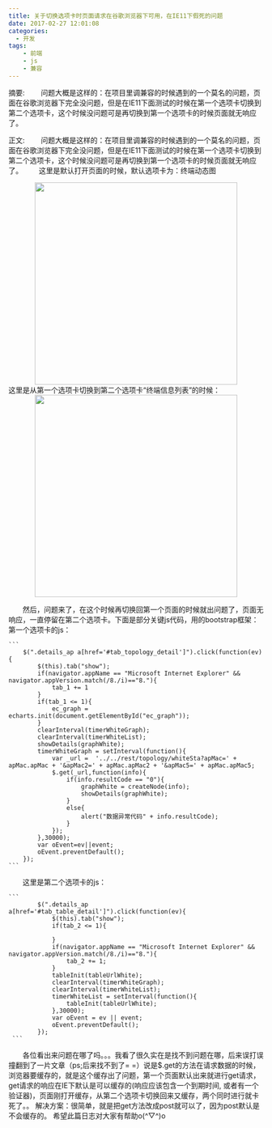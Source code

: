 ```yaml
---
title: 关于切换选项卡时页面请求在谷歌浏览器下可用，在IE11下假死的问题
date: 2017-02-27 12:01:08
categories:
  - 开发
tags:
    - 前端
    - js
    - 兼容
---
```

摘要:
    　　问题大概是这样的：在项目里调兼容的时候遇到的一个莫名的问题，页面在谷歌浏览器下完全没问题，但是在IE11下面测试的时候在第一个选项卡切换到第二个选项卡，这个时候没问题可是再切换到第一个选项卡的时候页面就无响应了。

正文:
    　　问题大概是这样的：在项目里调兼容的时候遇到的一个莫名的问题，页面在谷歌浏览器下完全没问题，但是在IE11下面测试的时候在第一个选项卡切换到第二个选项卡，这个时候没问题可是再切换到第一个选项卡的时候页面就无响应了。
    　　这里是默认打开页面的时候，默认选项卡为：终端动态图
    <div align=center>
    <img src="../../../../img/2017-2/20170227122128.jpg" width="400" height="400" />
    </div>
    <!-- more -->
这里是从第一个选项卡切换到第二个选项卡“终端信息列表”的时候：
    <div align=center>
    <img src="../../../../img/2017-2/20170227122206.jpg" width="400" height="400" />
    </div>

　　然后，问题来了，在这个时候再切换回第一个页面的时候就出问题了，页面无响应，一直停留在第二个选项卡。下面是部分关键js代码，用的bootstrap框架：
第一个选项卡的js：

    ```
        $(".details_ap a[href='#tab_topology_detail']").click(function(ev){
            $(this).tab("show");
            if(navigator.appName == "Microsoft Internet Explorer" && navigator.appVersion.match(/8./i)=="8."){
                tab_1 += 1
            }
            if(tab_1 <= 1){
                ec_graph = echarts.init(document.getElementById("ec_graph"));
            }
            clearInterval(timerWhiteGraph);
            clearInterval(timerWhiteList);
            showDetails(graphWhite);
            timerWhiteGraph = setInterval(function(){
                var _url =  '../../rest/topology/whiteSta?apMac=' + apMac.apMac + '&apMac2=' + apMac.apMac2 + '&apMac5=' + apMac.apMac5;
                $.get(_url,function(info){
                    if(info.resultCode == "0"){
                        graphWhite = createNode(info);
                        showDetails(graphWhite);
                    }
                    else{
                        alert("数据异常代码" + info.resultCode);
                    }
                });
            },30000);
            var oEvent=ev||event;
            oEvent.preventDefault();
        });
    ```
　　这里是第二个选项卡的js：

    ```
            $(".details_ap a[href='#tab_table_detail']").click(function(ev){
                $(this).tab("show");
                if(tab_2 <= 1){

                }
                if(navigator.appName == "Microsoft Internet Explorer" && navigator.appVersion.match(/8./i)=="8."){
                    tab_2 += 1;
                }
                tableInit(tableUrlWhite);
                clearInterval(timerWhiteGraph);
                clearInterval(timerWhiteList);
                timerWhiteList = setInterval(function(){
                    tableInit(tableUrlWhite);
                },30000);
                var oEvent = ev || event;
                oEvent.preventDefault();
            });
     ```
　　各位看出来问题在哪了吗。。。我看了很久实在是找不到问题在哪，后来误打误撞翻到了一片文章（ps;后来找不到了= =）说是$.get的方法在请求数据的时候，浏览器要缓存的，就是这个缓存出了问题，第一个页面默认出来就进行get请求，get请求的响应在IE下默认是可以缓存的(响应应该包含一个到期时间, 或者有一个验证器)，页面刚打开缓存，从第二个选项卡切换回来又缓存，两个同时进行就卡死了。。
    解决方案：很简单，就是把get方法改成post就可以了，因为post默认是不会缓存的。
    希望此篇日志对大家有帮助o(^▽^)o

